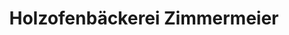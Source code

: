 ---
title: "Holzofenbäckerei Zimmermeier"
url: /ahlen/holzofenbaeckerei-zimmermeier/
shop: Bäckerei
---